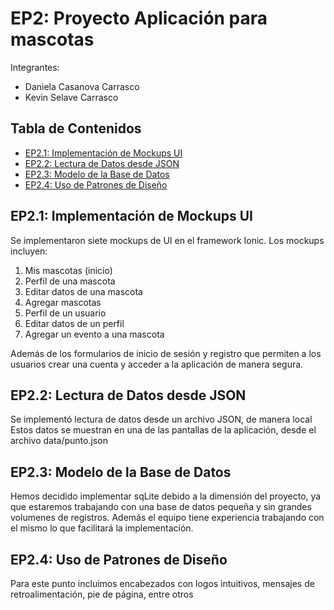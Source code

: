 # EP2: Proyecto Aplicación para mascotas
Integrantes:
- Daniela Casanova Carrasco
- Kevin Selave Carrasco
## Tabla de Contenidos

- [EP2.1: Implementación de Mockups UI](#ep21-implementación-de-mockups-ui)
- [EP2.2: Lectura de Datos desde JSON](#ep22-lectura-de-datos-desde-json)
- [EP2.3: Modelo de la Base de Datos](#ep23-modelo-de-la-base-de-datos)
- [EP2.4: Uso de Patrones de Diseño](#ep24-uso-de-patrones-de-diseño)

## EP2.1: Implementación de Mockups UI

Se implementaron siete mockups de UI en el framework Ionic. Los mockups incluyen:

1. Mis mascotas (inicio)
2. Perfil de una mascota
3. Editar datos de una mascota
4. Agregar mascotas
5. Perfil de un usuario
6. Editar datos de un perfil
7. Agregar un evento a una mascota

Además de los formularios de inicio de sesión y registro que permiten a los usuarios crear una cuenta y acceder a la aplicación de manera segura.

## EP2.2: Lectura de Datos desde JSON

Se implementó lectura de datos desde un archivo JSON, de manera local Estos datos se muestran en una de las pantallas de la aplicación, desde el archivo data/punto.json


## EP2.3: Modelo de la Base de Datos
Hemos decidido implementar sqLite debido a la dimensión del proyecto, ya que estaremos trabajando con una base de datos pequeña y sin grandes volumenes de registros.
Además el equipo tiene experiencia trabajando con el mismo lo que facilitará la implementación.


## EP2.4: Uso de Patrones de Diseño
Para este punto incluimos encabezados con logos intuitivos, mensajes de retroalimentación, pie de página, entre otros
